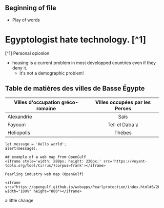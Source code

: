 
## Beginning of file
* Play of words
# Egyptologist hate technology. [^1] 
[^1] Personal opionion

* housing is a current problem in most developped countries even if they deny it. 
  * it's not a demographic problem!


## Table de matières des villes de Basse Égypte

|Villes d'occupation gréco-romaine  | Villes occupées par les Perses |
| ------------- |:-------------:|
| Alexandrie    | Saïs          | 
| Fayoum        | Tell el Daba'a|
| Heliopolis    | Thébes        |


```
let message = 'Hello world';
alert(message);

## example of a web map from OpenGulf
<iframe style='width: 289px; height: 220px;' src='https://voyant-tools.org/tool/Cirrus/?corpus=frank'></iframe>

Pearling industry web map (OpenGulf)

<iframe src="https://opengulf.github.io/webapps/Pearlprotection/index.html#6/28.516/52.077" width="100%" height="800"></iframe>
```
a little change
